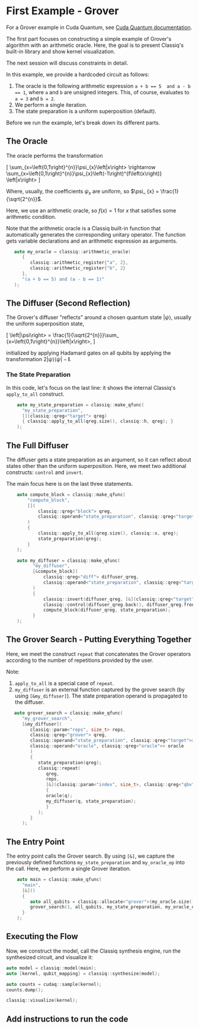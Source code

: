# First Example - Grover

For a Grover example in Cuda Quantum, see 
[Cuda Quantum documentation](https://nvidia.github.io/cuda-quantum/latest/specification/cudaq/examples.html#grover-s-algorithm).

The first part focuses on constructing a simple example of 
Grover's algorithm with an arithmetic oracle. Here, the goal is 
to present Classiq's built-in library and show kernel 
visualization. 

The next session will discuss constraints in detail.

In this example, we provide a hardcoded circuit as follows:

1. The oracle is the following arithmetic expression `a + b == 5 
   and a - b == 1`, where `a` and `b` are unsigned integers. 
   This, of course, evaluates to `a = 3` and `b = 2`.
2. We perform a single iteration.
3. The state preparation is a uniform superposition (default).

Before we run the example, let's break down its different parts. 

## The Oracle

The oracle performs the transformation

\[
\sum_{x=\left\{0,1\right\}^{n}}\psi_{x}\left|x\right> \rightarrow
\sum_{x=\left\{0,1\right\}^{n}}\psi_{x}\left(-1\right)^{f\left(x\right)}
\left|x\right>
\]

Where, usually, the coefficients $\psi_{x}$ are uniform, so $\psi_
{x} = \frac{1}{\sqrt{2^{n}}$.

Here, we use an arithmetic oracle, so $f\left(x\right) = 1$ for 
$x$ that satisfies some arithmetic condition. 

Note that the arithmetic oracle is a Classiq built-in function that 
automatically generates the corresponding unitary operator. The 
function gets variable declarations and an arithmetic expression 
as arguments.

```cpp
   auto my_oracle = classiq::arithmetic_oracle(
      {
         classiq::arithmetic_register{"a", 2}, 
         classiq::arithmetic_register{"b", 2}
      },
      "(a + b == 5) and (a - b == 1)"
   );
```

## The Diffuser (Second Reflection)

The Grover's diffuser "reflects" around a chosen quantum state 
$\left|\psi\right>$, 
usually the uniform superposition state, 

\[ 
\left|\psi\right> = \frac{1}{\sqrt{2^{n}}}\sum_
{x=\left\{0,1\right\}^{n}}\left|x\right>,
\] 

initialized by applying 
Hadamard gates on all qubits by applying the transformation 
$2\left|\psi\right>\left<\psi\right| - \mathbf{I}$.

### The State Preparation

In this code, let's focus on the last line: it shows the internal 
Classiq's `apply_to_all` construct.

```cpp
    auto my_state_preparation = classiq::make_qfunc(
      "my_state_preparation",
      [](classiq::qreg<"target"> qreg)
      { classiq::apply_to_all(qreg.size(), classiq::h, qreg); }
    );
```

## The Full Diffuser

The diffuser gets a state preparation as an argument, so it can 
reflect about states other than the uniform superposition. Here,
we meet two additional constructs: `control` and `invert`.

The main focus here is on the last three statements.

```cpp
    auto compute_block = classiq::make_qfunc(
        "compute_block",
        [](
            classiq::qreg<"block"> qreg,
            classiq::operand<"state_preparation", classiq::qreg<"target">> state_preparation
        )
        {
            classiq::apply_to_all(qreg.size(), classiq::x, qreg);
            state_preparation(qreg);
        }
    );

    auto my_diffuser = classiq::make_qfunc(
          "my_diffuser",
          [&compute_block](
              classiq::qreg<"diff"> diffuser_qreg,
              classiq::operand<"state_preparation", classiq::qreg<"target">> state_preparation
          )
          {
              classiq::invert(diffuser_qreg, [&](classiq::qreg<"target"> q) { compute_block(q, state_preparation); });
              classiq::control(diffuser_qreg.back(), diffuser_qreg.front(diffuser_qreg.size() - 1), classiq::z);
              compute_block(diffuser_qreg, state_preparation);
          }
    );
```

## The Grover Search - Putting Everything Together

Here, we meet the construct `repeat` that concatenates the Grover 
operators according to the number of repetitions provided by the 
user. 

Note: 

1. `apply_to_all` is a special case of `repeat`.
2. `my_diffuser` is an external function captured by the grover 
   search (by using `[&my_diffuser]`). The state preparation 
   operand is propagated to the diffuser.

```cpp
   auto grover_search = classiq::make_qfunc(
      "my_grover_search",
      [&my_diffuser](
         classiq::param<"reps", size_t> reps,
         classiq::qreg<"grover"> qreg,
         classiq::operand<"state_preparation", classiq::qreg<"target">> state_preparation,
         classiq::operand<"oracle", classiq::qreg<"oracle">> oracle
         )
         {
            state_preparation(qreg);
            classiq::repeat(
               qreg,
               reps,
               [&](classiq::param<"index", size_t>, classiq::qreg<"qbv"> q)
               {
               oracle(q);
               my_diffuser(q, state_preparation);
               }
            );
         }
      );
```

## The Entry Point

The entry point calls the Grover search. 
By using `[&]`, we capture the previously defined functions 
`my_state_preparation` and `my_oracle_op` into the call. Here, we 
perform a single Grover iteration.

```cpp
    auto main = classiq::make_qfunc(
      "main",
      [&]()
      {
         auto all_qubits = classiq::allocate<"grover">(my_oracle.size());
         grover_search(1, all_qubits, my_state_preparation, my_oracle_op);
      }
    );
```

## Executing the Flow

Now, we construct the model, call the Classiq synthesis 
engine, run the synthesized circuit, and visualize it:

```cpp
auto model = classiq::model(main);
auto [kernel, qubit_mapping] = classiq::synthesize(model);

auto counts = cudaq::sample(kernel);
counts.dump();

classiq::visualize(kernel);
```

## Add instructions to run the code
